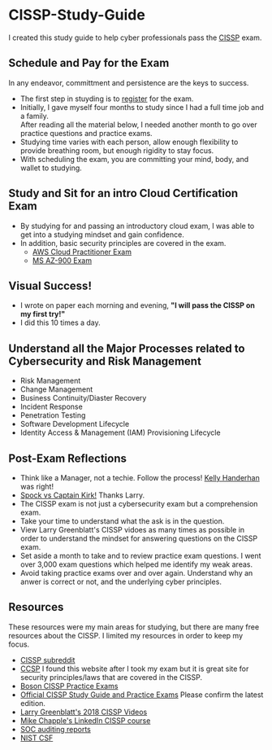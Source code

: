 # CISSP-Study-Guide
I created this study guide to help cyber professionals pass the [CISSP](https://www.isc2.org/Certifications/CISSP) exam.  

## Schedule and Pay for the Exam
In any endeavor, committment and persistence are the keys to success.
- The first step in stuyding is to [register](https://www.isc2.org/Register-for-Exam) for the exam.
- Initially, I gave myself four months to study since I had a full time job and a family.  
After reading all the material below, I needed another month to go over practice questions and practice exams.  
- Studying time varies with each person, allow enough flexibility to provide breathing room, but enough rigidity to stay focus.  
- With scheduling the exam, you are committing your mind, body, and wallet to studying.

## Study and Sit for an intro Cloud Certification Exam
- By studying for and passing an introductory cloud exam, I was able to get into a studying mindset and gain confidence.
- In addition, basic security principles are covered in the exam.  
  - [AWS Cloud Practitioner Exam](https://aws.amazon.com/training/learn-about/cloud-practitioner/?trk=e625a6af-e0c0-4e85-85da-3194b8b9eb1e&sc_channel=ps&s_kwcid=AL!4422!3!503167989022!e!!g!!aws%20cloud%20fundamentals%20training&ef_id=Cj0KCQiAsdKbBhDHARIsANJ6-jfcQhAn_QcJ2Y9RpDh1YhhjW4M82ONd4YHNnjvkC6XySVWaeZ35g_gaAsZ1EALw_wcB:G:s&s_kwcid=AL!4422!3!503167989022!e!!g!!aws%20cloud%20fundamentals%20training)
  - [MS AZ-900 Exam](https://learn.microsoft.com/en-us/certifications/exams/az-900)
 
 ## Visual Success!
 - I wrote on paper each morning and evening, **"I will pass the CISSP on my first try!"**
 - I did this 10 times a day.

## Understand all the Major Processes related to Cybersecurity and Risk Management
- Risk Management
- Change Management
- Business Continuity/Diaster Recovery
- Incident Response
- Penetration Testing
- Software Development Lifecycle
- Identity Access & Management (IAM) Provisioning Lifecycle

## Post-Exam Reflections
- Think like a Manager, not a techie. Follow the process! [Kelly Handerhan](https://www.youtube.com/watch?v=v2Y6Zog8h2A&t=90s&ab_channel=KellyHanderhan) was right!
- [Spock vs Captain Kirk!](https://www.youtube.com/watch?v=KG9JN9X4_ZI&ab_channel=MaxQuasar)  Thanks Larry. 
- The CISSP exam is not just a cybersecurity exam but a comprehension exam. 
- Take your time to understand what the ask is in the question.
- View Larry Greenblatt's CISSP vidoes as many times as possible in order to understand the mindset for answering questions on the CISSP exam.
- Set aside a month to take and to review practice exam questions.  I went over 3,000 exam questions which helped me identify my weak areas.
- Avoid taking practice exams over and over again.  Understand why an anwer is correct or not, and the underlying cyber principles.

## Resources
These resources were my main areas for studying, but there are many free resources about the CISSP. I limited my resources in order to keep my focus. 

- [CISSP subreddit](https://www.reddit.com/r/cissp/)
- [CCSP](https://ccsp.alukos.com/) I found this website after I took my exam but it is great site for security principles/laws that are covered in the CISSP.
- [Boson CISSP Practice Exams](https://www.boson.com/certification/cissp)
- [Official CISSP Study Guide and Practice Exams](https://www.amazon.ca/dp/1119790026/ref=sspa_dk_detail_3?psc=1&pd_rd_i=1119790026&pd_rd_w=k135G&content-id=amzn1.sym.c7dca932-da6a-44fc-af09-cc68d2449b34&pf_rd_p=c7dca932-da6a-44fc-af09-cc68d2449b34&pf_rd_r=FM00T75NDKEKSRZ3TAAZ&pd_rd_wg=3SuEt&pd_rd_r=4a317dbd-3558-42ec-9bc9-e42064b5187d&s=books&sp_csd=d2lkZ2V0TmFtZT1zcF9kZXRhaWw) Please confirm the latest edition.
- [Larry Greenblatt's 2018 CISSP Videos](https://www.youtube.com/playlist?list=PLpiwOCDosEX4ESziF0ajV92lXhvBJXrtR)
- [Mike Chapple's LinkedIn CISSP course](https://www.linkedin.com/learning/paths/0930d8ed-be90-370e-824c-5cfdde530e65?u=67552850)
- [SOC auditing reports](https://ccsp.alukos.com/standards/aicpa-soc/)
- [NIST CSF](https://www.nist.gov/cyberframework)
